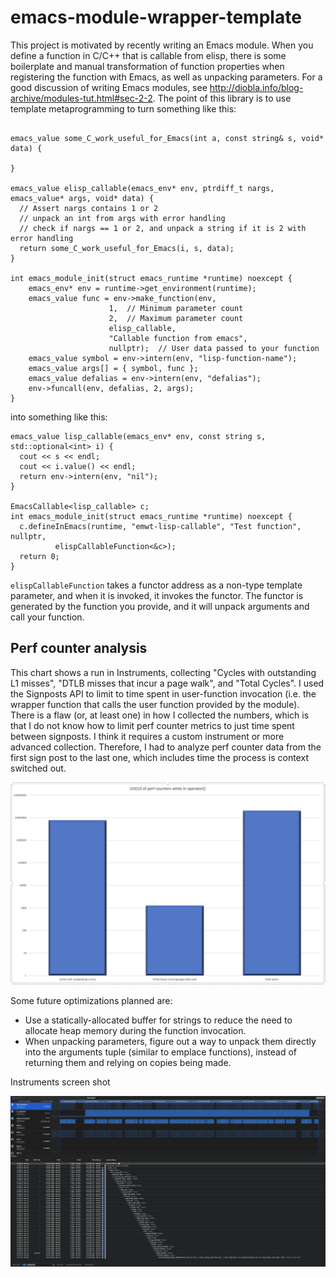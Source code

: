 # emacs-module-wrapper-template
This project is motivated by recently writing an Emacs module.  When you define a function in C/C++ that is callable from elisp, there is some boilerplate and manual transformation of function properties when registering the function with Emacs, as well as unpacking parameters.  For a good discussion of writing Emacs modules, see http://diobla.info/blog-archive/modules-tut.html#sec-2-2.  The point of this library is to use template metaprogramming to turn something like this:

```

emacs_value some_C_work_useful_for_Emacs(int a, const string& s, void* data) {

}

emacs_value elisp_callable(emacs_env* env, ptrdiff_t nargs, emacs_value* args, void* data) {
  // Assert nargs contains 1 or 2
  // unpack an int from args with error handling
  // check if nargs == 1 or 2, and unpack a string if it is 2 with error handling
  return some_C_work_useful_for_Emacs(i, s, data);
}

int emacs_module_init(struct emacs_runtime *runtime) noexcept {
    emacs_env* env = runtime->get_environment(runtime);
    emacs_value func = env->make_function(env,
  					  1,  // Minimum parameter count
  					  2,  // Maximum parameter count
  					  elisp_callable,
  					  "Callable function from emacs",
  					  nullptr);  // User data passed to your function
    emacs_value symbol = env->intern(env, "lisp-function-name");
    emacs_value args[] = { symbol, func };
    emacs_value defalias = env->intern(env, "defalias");
    env->funcall(env, defalias, 2, args);
}
```

into something like this:

```
emacs_value lisp_callable(emacs_env* env, const string s, std::optional<int> i) {
  cout << s << endl;
  cout << i.value() << endl;
  return env->intern(env, "nil");
}

EmacsCallable<lisp_callable> c;
int emacs_module_init(struct emacs_runtime *runtime) noexcept {
  c.defineInEmacs(runtime, "emwt-lisp-callable", "Test function", nullptr,
  		  elispCallableFunction<&c>);
  return 0;
}
```

`elispCallableFunction` takes a functor address as a non-type template parameter, and when it is invoked, it invokes the functor.  The functor is generated by the function you provide, and it will unpack arguments and call your function.

## Perf counter analysis

This chart shows a run in Instruments, collecting "Cycles with outstanding L1 misses", "DTLB misses that incur a page walk", and "Total Cycles".  I used the Signposts API to limit to time spent in user-function invocation (i.e. the wrapper function that calls the user function provided by the module).  There is a flaw (or, at least one) in how I collected the numbers, which is that I do not know how to limit perf counter metrics to just time spent between signposts.  I think it requires a custom instrument or more advanced collection.  Therefore, I had to analyze perf counter data from the first sign post to the last one, which includes time the process is context switched out.

![PerfCounters](PerfCounterChart.png)

Some future optimizations planned are:

* Use a statically-allocated buffer for strings to reduce the need to allocate heap memory during the function invocation.
* When unpacking parameters, figure out a way to unpack them directly into the arguments tuple (similar to emplace functions), instead of returning them and relying on copies being made.

Instruments screen shot

![InstrumentsScreenshot](InstrumentsScreenShot.png)
